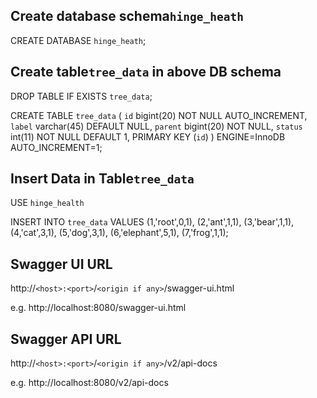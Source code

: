
## Create database schema`hinge_heath` 
CREATE DATABASE `hinge_heath`;

## Create table`tree_data` in above DB schema

DROP TABLE IF EXISTS `tree_data`;

CREATE TABLE `tree_data` (
`id` bigint(20) NOT NULL AUTO_INCREMENT,
`label` varchar(45) DEFAULT NULL,
`parent` bigint(20) NOT NULL,
`status` int(11) NOT NULL DEFAULT 1,
PRIMARY KEY (`id`)
) ENGINE=InnoDB AUTO_INCREMENT=1;

## Insert Data in Table`tree_data`

USE `hinge_health`

INSERT INTO `tree_data` VALUES 
(1,'root',0,1),
(2,'ant',1,1),
(3,'bear',1,1),
(4,'cat',3,1),
(5,'dog',3,1),
(6,'elephant',5,1),
(7,'frog',1,1);

## Swagger UI URL
http://`<host>:<port>`/`<origin if any>`/swagger-ui.html

e.g. http://localhost:8080/swagger-ui.html

## Swagger API URL
http://`<host>:<port>`/`<origin if any>`/v2/api-docs

e.g. http://localhost:8080/v2/api-docs
